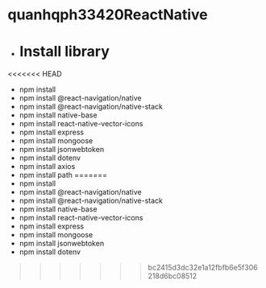 # quanhqph33420ReactNative

- # Install library
<<<<<<< HEAD
- npm install  
- npm install @react-navigation/native  
- npm install @react-navigation/native-stack  
- npm install native-base  
- npm install react-native-vector-icons  
- npm install express  
- npm install mongoose  
- npm install jsonwebtoken  
- npm install dotenv  
- npm install axios
- npm install path
=======
- npm install
- npm install @react-navigation/native
- npm install @react-navigation/native-stack
- npm install native-base
- npm install react-native-vector-icons
- npm install express
- npm install mongoose
- npm install jsonwebtoken
- npm install dotenv
>>>>>>> bc2415d3dc32e1a12fbfb6e5f306218d6bc08512
